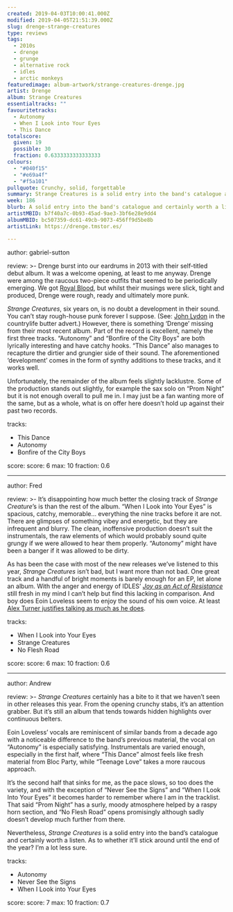 ```yaml
---
created: 2019-04-03T10:00:41.000Z
modified: 2019-04-05T21:51:39.000Z
slug: drenge-strange-creatures
type: reviews
tags:
  - 2010s
  - drenge
  - grunge
  - alternative rock
  - idles
  - arctic monkeys
featuredimage: album-artwork/strange-creatures-drenge.jpg
artist: Drenge
album: Strange Creatures
essentialtracks: ""
favouritetracks:
  - Autonomy
  - When I Look into Your Eyes
  - This Dance
totalscore:
  given: 19
  possible: 30
  fraction: 0.6333333333333333
colours:
  - "#040f15"
  - "#e69a4f"
  - "#f5a101"
pullquote: Crunchy, solid, forgettable
summary: Strange Creatures is a solid entry into the band's catalogue and certainly worth a listen. As to whether it'll stick around until the end of the year? I'm a lot less sure.
week: 186
blurb: A solid entry into the band's catalogue and certainly worth a listen. As to whether it'll stick around until the end of the year? I'm a lot less sure.
artistMBID: b7f40a7c-0b93-45ad-9ae3-3bf6e28e9dd4
albumMBID: bc507359-dc61-49cb-9073-456ff9d5be8b
artistLink: https://drenge.tmstor.es/

---
```


author: gabriel-sutton

review: >-
  Drenge burst into our eardrums in 2013 with their self-titled debut album. It was a welcome opening, at least to me anyway. Drenge were among the raucous two-piece outfits that seemed to be periodically emerging. We got [Royal Blood](/reviews/royal-blood-how-did-we-get-so-dark/), but whilst their musings were slick, tight and produced, Drenge were rough, ready and ultimately more punk.

  *Strange Creatures*, six years on, is no doubt a development in their sound. You can’t stay rough-house punk forever I suppose. (See: [John Lydon](/reviews/public-image-ltd-9/) in the countrylife butter advert.) However, there is something ‘Drenge’ missing from their most recent album. Part of the record is excellent, namely the first three tracks. “Autonomy” and “Bonfire of the City Boys” are both lyrically interesting and have catchy hooks. “This Dance” also manages to recapture the dirtier and grungier side of their sound. The aforementioned ‘development’ comes in the form of synthy additions to these tracks, and it works well.

  Unfortunately, the remainder of the album feels slightly lacklustre. Some of the production stands out slightly, for example the sax solo on “Prom Night” but it is not enough overall to pull me in. I may just be a fan wanting more of the same, but as a whole, what is on offer here doesn’t hold up against their past two records.

tracks:
  - This Dance
  - ­­Autonomy
  - ­­Bonfire of the City Boys

score:
  score: 6
  max: 10
  fraction: 0.6

---
author: Fred

review: >-
  It’s disappointing how much better the closing track of *Strange Creature*’s is than the rest of the album. “When I Look into Your Eyes” is spacious, catchy, memorable… everything the nine tracks before it are not. There are glimpses of something vibey and energetic, but they are infrequent and blurry. The clean, inoffensive production doesn’t suit the instrumentals, the raw elements of which would probably sound quite grungy if we were allowed to hear them properly. “Autonomy” might have been a banger if it was allowed to be dirty.

  As has been the case with most of the new releases we’ve listened to this year, *Strange Creatures* isn’t bad, but I want more than not bad. One great track and a handful of bright moments is barely enough for an EP, let alone an album. With the anger and energy of IDLES’ [*Joy as an Act of Resistance*](/reviews/idles-joy-as-an-act-of-resistance/) still fresh in my mind I can’t help but find this lacking in comparison. And boy does Eoin Loveless seem to enjoy the sound of his own voice. At least [Alex Turner justifies talking as much as he does](/reviews/arctic-monkeys-tranquility-base-hotel-and-casino/).

tracks:
  - When I Look into Your Eyes
  - ­­Strange Creatures
  - ­­No Flesh Road

score:
  score: 6
  max: 10
  fraction: 0.6

---
author: Andrew

review: >-
  *Strange Creatures* certainly has a bite to it that we haven’t seen in other releases this year. From the opening crunchy stabs, it’s an attention grabber. But it’s still an album that tends towards hidden highlights over continuous belters.

  Eoin Loveless’ vocals are reminiscent of similar bands from a decade ago with a noticeable difference to the band’s previous material, the vocal on “Autonomy” is especially satisfying. Instrumentals are varied enough, especially in the first half, where “This Dance” almost feels like fresh material from Bloc Party, while “Teenage Love” takes a more raucous approach.

  It’s the second half that sinks for me, as the pace slows, so too does the variety, and with the exception of “Never See the Signs” and “When I Look Into Your Eyes” it becomes harder to remember where I am in the tracklist. That said “Prom Night” has a surly, moody atmosphere helped by a raspy horn section, and “No Flesh Road” opens promisingly although sadly doesn’t develop much further from there.

  Nevertheless, *Strange Creatures* is a solid entry into the band’s catalogue and certainly worth a listen. As to whether it’ll stick around until the end of the year? I’m a lot less sure.

tracks:
  - Autonomy
  - ­­Never See the Signs
  - ­­When I Look into Your Eyes
  
score:
  score: 7
  max: 10
  fraction: 0.7
